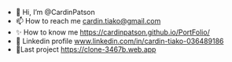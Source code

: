 - 👋 Hi, I’m @CardinPatson
- 📫 How to reach me cardin.tiako@gmail.com
- ✨ How to know me https://cardinpatson.github.io/PortFolio/
- 🌠 Linkedin profile www.linkedin.com/in/cardin-tiako-036489186
-  🚀Last project  https://clone-3467b.web.app
<!---
---  🌱 I’m currently learning development 
-  I’m interested Fullstack Development  
CardinPatson/CardinPatson is a ✨ special ✨ repository because its `README.md` (this file) appears on your GitHub profile.
You can click the Preview link to take a look at your changes.
- 👀 I’m looking to collaborate on Front-end development project 
--->
